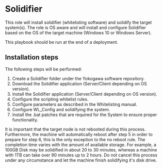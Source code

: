 # Solidifier

This role will install solidifier (whitelisting software) and solidify the target system(s). The role is OS aware and will install and configure Solidifier based on the OS of the target machine (Windows 10 or Windows Server).

This playbook should be run at the end of a deployment.

## Installation steps

The following steps will be performed:

1. Create a Solidifier folder under the Yokogawa software repository.
2. Download the Solidifier application (Server/Client depending on OS version).
3. Install the Solidifier application (Server/Client depending on OS version).
4. Configure the scripting whitelist rules.
5. Configure parameters as described in the Whitelisting manual.
6. Configure WL_Config and solidifying the system.
7. Install the .bat patches that are required for the System to ensure proper functionality.

It is important that the target node is not rebooted during this process. Furthermore, the machine will automatically reboot after step 5 in order to prepare for step 6, this is the only exception to the no reboot rule. The completion time varies with the amount of available storage. For example, a 100GB Disk may be solidified in about 20 to 30 minutes, whereas a machine with 1TB can take over 90 minutes up to 2 hours. Do not cancel this process under any circumstance and let the machine finish solidifying it's disk drive.
